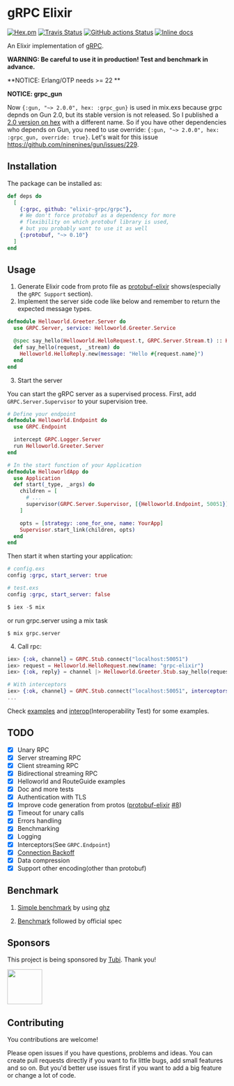 # gRPC Elixir

[![Hex.pm](https://img.shields.io/hexpm/v/grpc.svg)](https://hex.pm/packages/grpc)
[![Travis Status](https://travis-ci.org/elixir-grpc/grpc.svg?branch=master)](https://travis-ci.org/elixir-grpc/grpc)
[![GitHub actions Status](https://github.com/elixir-grpc/grpc/workflows/CI/badge.svg)](https://github.com/elixir-grpc/grpc/actions)
[![Inline docs](http://inch-ci.org/github/elixir-grpc/grpc.svg?branch=master)](http://inch-ci.org/github/elixir-grpc/grpc)

An Elixir implementation of [gRPC](http://www.grpc.io/).

**WARNING: Be careful to use it in production! Test and benchmark in advance.**

**NOTICE: Erlang/OTP needs >= 22 **

**NOTICE: grpc_gun**

Now `{:gun, "~> 2.0.0", hex: :grpc_gun}` is used in mix.exs because grpc depnds on Gun 2.0,
but its stable version is not released. So I published a [2.0 version on hex](https://hex.pm/packages/grpc_gun)
with a different name. So if you have other dependencies who depends on Gun, you need to use
override: `{:gun, "~> 2.0.0", hex: :grpc_gun, override: true}`. Let's wait for this issue
https://github.com/ninenines/gun/issues/229.

## Installation

The package can be installed as:

  ```elixir
  def deps do
    [
      {:grpc, github: "elixir-grpc/grpc"},
      # We don't force protobuf as a dependency for more
      # flexibility on which protobuf library is used,
      # but you probably want to use it as well
      {:protobuf, "~> 0.10"}
    ]
  end
  ```

## Usage

1. Generate Elixir code from proto file as [protobuf-elixir](https://github.com/tony612/protobuf-elixir#usage) shows(especially the `gRPC Support` section).
2. Implement the server side code like below and remember to return the expected message types.
```elixir
defmodule Helloworld.Greeter.Server do
  use GRPC.Server, service: Helloworld.Greeter.Service

  @spec say_hello(Helloworld.HelloRequest.t, GRPC.Server.Stream.t) :: Helloworld.HelloReply.t
  def say_hello(request, _stream) do
    Helloworld.HelloReply.new(message: "Hello #{request.name}")
  end
end
```

3. Start the server

You can start the gRPC server as a supervised process. First, add `GRPC.Server.Supervisor` to your supervision tree.

```elixir
# Define your endpoint
defmodule Helloworld.Endpoint do
  use GRPC.Endpoint

  intercept GRPC.Logger.Server
  run Helloworld.Greeter.Server
end

# In the start function of your Application
defmodule HelloworldApp do
  use Application
  def start(_type, _args) do
    children = [
      # ...
      supervisor(GRPC.Server.Supervisor, [{Helloworld.Endpoint, 50051}])
    ]

    opts = [strategy: :one_for_one, name: YourApp]
    Supervisor.start_link(children, opts)
  end
end
```

Then start it when starting your application:

```elixir
# config.exs
config :grpc, start_server: true

# test.exs
config :grpc, start_server: false

$ iex -S mix
```

or run grpc.server using a mix task

```
$ mix grpc.server
```

4. Call rpc:
```elixir
iex> {:ok, channel} = GRPC.Stub.connect("localhost:50051")
iex> request = Helloworld.HelloRequest.new(name: "grpc-elixir")
iex> {:ok, reply} = channel |> Helloworld.Greeter.Stub.say_hello(request)

# With interceptors
iex> {:ok, channel} = GRPC.Stub.connect("localhost:50051", interceptors: [GRPC.Logger.Client])
...
```

Check [examples](examples) and [interop](interop)(Interoperability Test) for some examples.

## TODO

- [x] Unary RPC
- [x] Server streaming RPC
- [x] Client streaming RPC
- [x] Bidirectional streaming RPC
- [x] Helloworld and RouteGuide examples
- [x] Doc and more tests
- [x] Authentication with TLS
- [x] Improve code generation from protos ([protobuf-elixir](https://github.com/tony612/protobuf-elixir) [#8](https://github.com/elixir-grpc/grpc/issues/8))
- [x] Timeout for unary calls
- [x] Errors handling
- [x] Benchmarking
- [x] Logging
- [x] Interceptors(See `GRPC.Endpoint`)
- [x] [Connection Backoff](https://github.com/grpc/grpc/blob/master/doc/connection-backoff.md)
- [x] Data compression
- [x] Support other encoding(other than protobuf)

## Benchmark

1. [Simple benchmark](examples/helloworld/README.md#Benchmark) by using [ghz](https://ghz.sh/)

2. [Benchmark](benchmark) followed by official spec

## Sponsors

This project is being sponsored by [Tubi](https://tubitv.com/). Thank you!

<img src="https://user-images.githubusercontent.com/1253659/37473536-4db44048-28a9-11e8-90d5-f8a2f5a8d53c.jpg" height="80">

## Contributing

You contributions are welcome!

Please open issues if you have questions, problems and ideas. You can create pull
requests directly if you want to fix little bugs, add small features and so on.
But you'd better use issues first if you want to add a big feature or change a
lot of code.

